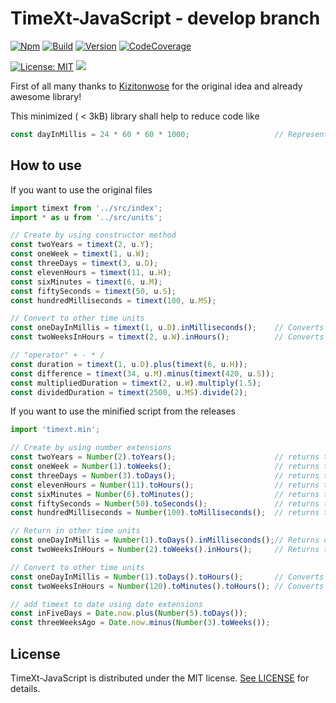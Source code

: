 # TimeXt-JavaScript - develop branch

[![Npm](https://img.shields.io/badge/npm-getit-red.svg)](https://www.npmjs.com/package/timext-js)
[![Build](https://img.shields.io/badge/build-success-green.svg)](releases/timext-2018-10-28-2.min.js)
[![Version](https://img.shields.io/badge/version-v0.4.1.190128-blue.svg)](releases)
[![CodeCoverage](https://img.shields.io/badge/codeCoverage-98-green.svg)](coverage)

[![License: MIT](https://img.shields.io/badge/License-MIT-blue.svg)](https://opensource.org/licenses/MIT)
<a target="_blank" href="https://www.paypal.me/GuepardoApps" title="Donate using PayPal"><img src="https://img.shields.io/badge/paypal-donate-blue.svg" /></a>

First of all many thanks to [Kizitonwose](https://github.com/kizitonwose/Time) for the original idea and already awesome library!

This minimized ( < 3kB) library shall help to reduce code like

```javascript
const dayInMillis = 24 * 60 * 60 * 1000;                   // Represent a day in milliSeconds
```

## How to use

If you want to use the original files

```javascript
import timext from '../src/index';
import * as u from '../src/units';

// Create by using constructor method
const twoYears = timext(2, u.Y);
const oneWeek = timext(1, u.W);
const threeDays = timext(3, u.D);
const elevenHours = timext(11, u.H);
const sixMinutes = timext(6, u.M);
const fiftySeconds = timext(50, u.S);
const hundredMilliseconds = timext(100, u.MS);

// Convert to other time units
const oneDayInMillis = timext(1, u.D).inMilliseconds();    // Converts one day into milliseconds
const twoWeeksInHours = timext(2, u.W).inHours();          // Converts two weeks into hours

// "operator" + - * /
const duration = timext(1, u.D).plus(timext(6, u.H));
const difference = timext(34, u.M).minus(timext(420, u.S));
const multipliedDuration = timext(2, u.W).multiply(1.5);
const dividedDuration = timext(2500, u.MS).divide(2);

```

If you want to use the minified script from the releases

```javascript
import 'timext.min';

// Create by using number extensions
const twoYears = Number(2).toYears();                      // returns timext(2, u.Y)
const oneWeek = Number(1).toWeeks();                       // returns timext(1, u.W)
const threeDays = Number(3).toDays();                      // returns timext(3, u.D)
const elevenHours = Number(11).toHours();                  // returns timext(11, u.H)
const sixMinutes = Number(6).toMinutes();                  // returns timext(6, u.M)
const fiftySeconds = Number(50).toSeconds();               // returns timext(50, u.S)
const hundredMilliseconds = Number(100).toMilliseconds();  // returns timext(100, u.MS)

// Return in other time units
const oneDayInMillis = Number(1).toDays().inMilliseconds();// Returns one day in milliseconds === 24 * 60 * 60 * 1e3
const twoWeeksInHours = Number(2).toWeeks().inHours();     // Returns two weeks in hours === 2 * 7 * 24

// Convert to other time units
const oneDayInMillis = Number(1).toDays().toHours();       // Converts one day into timext(24, u.H)
const twoWeeksInHours = Number(120).toMinutes().toHours(); // Converts 120 hours into timext(2, u.H)

// add timext to date using date extensions
const inFiveDays = Date.now.plus(Number(5).toDays());
const threeWeeksAgo = Date.now.minus(Number(3).toWeeks());

```

## License

TimeXt-JavaScript is distributed under the MIT license. [See LICENSE](LICENSE.md) for details.

